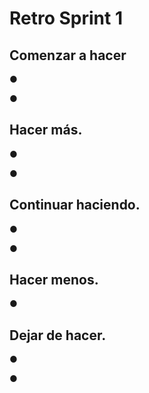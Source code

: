 # Retro Sprint 1

## Comenzar a hacer
●

●

## Hacer más.
●

●

## Continuar haciendo.
●

●

## Hacer menos.
●

## Dejar de hacer.
●

●